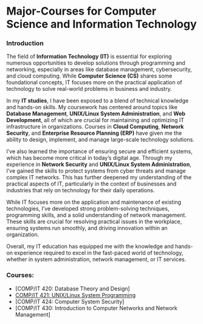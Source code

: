 # Major-Courses for Computer Science and Information Technology

### Introduction

The field of **Information Technology (IT)** is essential for exploring numerous opportunities to develop solutions through programming and networking, especially in areas like database management, cybersecurity, and cloud computing. While **Computer Science (CS)** shares some foundational concepts, IT focuses more on the practical application of technology to solve real-world problems in business and industry.

In my **IT studies**, I have been exposed to a blend of technical knowledge and hands-on skills. My coursework has centered around topics like **Database Management**, **UNIX/Linux System Administration**, and **Web Development**, all of which are crucial for maintaining and optimizing IT infrastructure in organizations. Courses in **Cloud Computing**, **Network Security**, and **Enterprise Resource Planning (ERP)** have given me the ability to design, implement, and manage large-scale technology solutions.

I’ve also learned the importance of ensuring secure and efficient systems, which has become more critical in today’s digital age. Through my experience in **Network Security** and **UNIX/Linux System Administration**, I’ve gained the skills to protect systems from cyber threats and manage complex IT networks. This has further deepened my understanding of the practical aspects of IT, particularly in the context of businesses and industries that rely on technology for their daily operations.

While IT focuses more on the application and maintenance of existing technologies, I’ve developed strong problem-solving techniques, programming skills, and a solid understanding of network management. These skills are crucial for resolving practical issues in the workplace, ensuring systems run smoothly, and driving innovation within an organization.

Overall, my IT education has equipped me with the knowledge and hands-on experience required to excel in the fast-paced world of technology, whether in system administration, network management, or IT services.

### Courses:
- [COMP/IT 420: Database Theory and Design]
- [COMP/IT 421: UNIX/Linux System Programming](major-courses/compit421)
- [COMP/IT 424: Computer System Security]
- [COMP/IT 430: Introduction to Computer Networks and Network Management]
